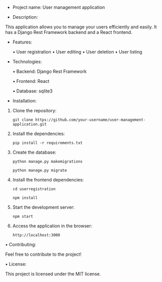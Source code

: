 - Project name: User management application

- Description:

This application allows you to manage your users efficiently and easily. It has a Django Rest Framework backend and a React frontend.

- Features:

  • User registration
  • User editing
  • User deletion
  • User listing

- Technologies:

   • Backend: Django Rest Framework
   
   • Frontend: React
   
   • Database: sqlite3


- Installation:


1. Clone the repository:

    ``git clone https://github.com/your-username/user-management-application.git``


2. Install the dependencies:

    ``pip install -r requirements.txt``

3. Create the database:

     ``python manage.py makemigrations``

     ``python manage.py migrate``

4. Install the frontend dependencies:

    ``cd userregistration``

    ``npm install``

5. Start the development server:

    ``npm start``

6. Access the application in the browser:

    ``http://localhost:3000``


• Contributing:

  Feel free to contribute to the project!

• License:

  This project is licensed under the MIT license.
